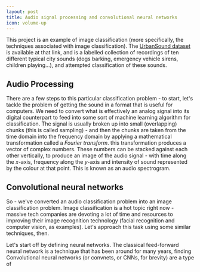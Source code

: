 ```yaml
---
layout: post
title: Audio signal processing and convolutional neural networks
icon: volume-up
---
```


This project is an example of image classification (more specifically, the techniques associated with image classification). The [UrbanSound dataset](http://www.telegraph.co.uk/travel/destinations/europe/united-kingdom/england/london/articles/Which-foreign-passports-are-most-common-in-London/) is available at that link, and is a labelled collection of recordings of ten different typical city sounds (dogs barking, emergency vehicle sirens, children playing...), and attempted classification of these sounds.

## Audio Processing

There are a few steps to this particular classification problem - to start, let's tackle the problem of getting the sound in a format that is useful for computers. We need to convert what is effectively an analog signal into its digital counterpart to feed into some sort of machine learning algorithm for classification. The signal is usually broken up into small (overlapping) chunks (this is called sampling) - and then the chunks are taken from the time domain into the frequency domain by applying a mathematical transformation called a *Fourier transform*. this transformation produces a vector of complex numbers. These numbers can be stacked against each other vertically, to produce an image of the audio signal - with time along the *x*-axis, frequency along the *y*-axis and intensity of sound represented by the colour at that point. This is known as an audio spectrogram.

## Convolutional neural networks

So - we've converted an audio classification problem into an image classification problem. Image classification is a hot topic right now - massive tech companies are devoting a lot of time and resources to improving their image recognition technology (facial recognition and computer vision, as examples). Let's approach this task using some similar techniques, then.

Let's start off by defining neural networks. The classical feed-forward neural network is a technique that has been around for many years, finding
Convolutional neural networks (or convnets, or CNNs, for brevity) are a type of
